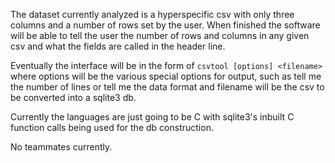 The dataset currently analyzed is a hyperspecific csv with only three columns and a number of rows set by the user.  When finished the software will be able to tell the user the number of rows and columns in any given csv and what the fields are called in the header line. 

Eventually the interface will be in the form of `csvtool [options] <filename>` where options will be the various special options for output, such as tell me the number of lines or tell me the data format and filename will be the csv to be converted into a sqlite3 db.  

Currently the languages are just going to be C with sqlite3's inbuilt C function calls being used for the db construction.  

No teammates currently.   
